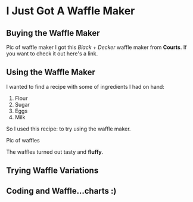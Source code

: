 #                                 I Just Got A Waffle Maker

## Buying the Waffle Maker

Pic of waffle maker 
I got this *Black + Decker* waffle maker from **Courts**. 
If you want to check it out here's a link.

## Using the Waffle Maker 
I wanted to find a recipe with some of ingredients I had on hand: 

1. Flour
2. Sugar
3. Eggs 
4. Milk

So I used this recipe:  to try using the waffle maker. 


Pic of waffles

The waffles turned out tasty and **fluffy**. 

## Trying Waffle Variations



## Coding and Waffle...charts :)



